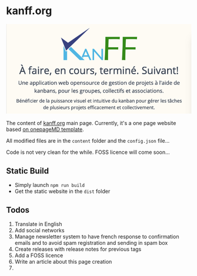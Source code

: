 # kanff.org
![banner](imgs/kanff.org.png)

The content of [kanff.org](https://kanff.org) main page. Currently, it's a one page website based [on onepageMD template](https://github.com/KanFF/onepageMD).

All modified files are in the `content` folder and the `config.json` file...

Code is not very clean for the while. FOSS licence will come soon...

## Static Build
- Simply launch `npm run build`
- Get the static website in the `dist` folder

## Todos
1. Translate in English
2. Add social networks
3. Manage newsletter system to have french response to confirmation emails and to avoid spam registration and sending in spam box
4. Create releases with release notes for previous tags
5. Add a FOSS licence
6. Write an article about this page creation
7. 
